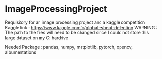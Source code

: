 # ImageProcessingProject
Requisitory for an image processing project and a kaggle competition
Kaggle link : https://www.kaggle.com/c/global-wheat-detection
WARNING : The path to the files will need to be changed since I could not store this large dataset on my C: hardrive

Needed Package : 
pandas, numpy, matplotlib, pytorch, opencv, albumentations
